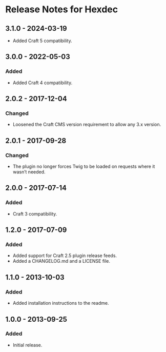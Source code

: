 # Release Notes for Hexdec

## 3.1.0 - 2024-03-19

- Added Craft 5 compatibility.

## 3.0.0 - 2022-05-03

### Added
- Added Craft 4 compatibility.

## 2.0.2 - 2017-12-04

### Changed
- Loosened the Craft CMS version requirement to allow any 3.x version.

## 2.0.1 - 2017-09-28

### Changed
- The plugin no longer forces Twig to be loaded on requests where it wasn’t needed.

## 2.0.0 - 2017-07-14

### Added
- Craft 3 compatibility.

## 1.2.0 - 2017-07-09

### Added
- Added support for Craft 2.5 plugin release feeds.
- Added a CHANGELOG.md and a LICENSE file.

## 1.1.0 - 2013-10-03

### Added
- Added installation instructions to the readme.

## 1.0.0 - 2013-09-25

### Added
- Initial release.
